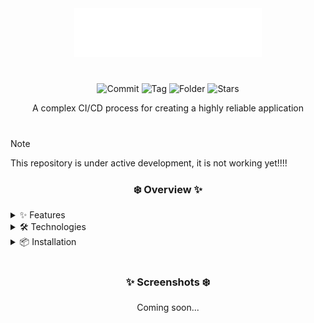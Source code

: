 <div align="center">
  <img src="./.github/assets/Ephemera.png" alt="Ephemera logo" width="300">
</div>

<h1></h1>

<div align="center">

![Commit](https://img.shields.io/github/last-commit/MounTemed/Ephemera?style=for-the-badge&logo=git&logoColor=D9E0EE&labelColor=0d1117&color=2b3946)
![Tag](https://img.shields.io/github/v/tag/MounTemed/Ephemera?style=for-the-badge&logo=github&logoColor=D9E0EE&labelColor=0d1117&color=22241c)
![Folder](https://img.shields.io/github/languages/code-size/MounTemed/Ephemera?style=for-the-badge&logo=protondrive&logoColor=D9E0EE&labelColor=0d1117&color=2b3946)
![Stars](https://img.shields.io/github/stars/MounTemed/Ephemera?style=for-the-badge&logo=andela&logoColor=D9E0EE&labelColor=0d1117&color=22241c)

<p>A complex CI/CD process for creating a highly reliable application</p>

</div>

<h1></h1>

> [!NOTE]
> This repository is under active development, it is not working yet!!!!

<div align="center">
  <h3> ❄️ Overview ✨ </h3>
</div>

<details>
<summary>✨ Features</summary>

- **Effortless Installation** – Get a fully functional Kubernetes orchestrator up and running quickly and smoothly
- **Perfect Reproducibility** – Simply replace the secrets, and you're guaranteed a 100% idempotent, working environment every single time. Consistency is key
- **Rigorous CI/CD Pipeline** – For every pull request, a dedicated VPC is automatically provisioned in Timeweb Cloud using Terraform, where we run the most thorough and demanding tests to ensure unwavering reliability

</details>

<details>
<summary>🛠️ Technologies</summary>

| Technology                         | Purpose                                               |
|------------------------------------|-------------------------------------------------------|
| **Golang**                        | Foundation for high-performance application code       |
| **Podman**                        | Builds secure, rootless containers                     |
| **CRI-O**                         | Lightweight, Kubernetes-native container runtime       |
| **Kubernetes**                    | For powerful orchestration of containerized workloads  |
| **Helm**                          | Simplifies deployment with handy charts                |
| **Ansible**                       | Automates setup for simple, automated deployment       |
| **Nexus Repository**              | Securely stores and manages container images           |
| **ArgoCD**                        | GitOps for automated application delivery              |
| **Cilium**                        | Provides networking and security with eBPF             |
| **ELK Stack**                     | Centralized logging for deep insights                  |
| **Grafana**                       | Visualizes metrics on customizable dashboards          |
| **Prometheus & node-exporter**    | Comprehensive system and application monitoring        |
| **GitLab CE**                     | Advanced, self-hosted CI/CD pipeline                   |
| **GitLab CE**                     | Advanced, self-hosted CI/CD pipeline                   |
| **GitLab CE**                     | Advanced, self-hosted CI/CD pipeline                   |
| **GitLab CE**                     | Advanced, self-hosted CI/CD pipeline                   |
| **GitLab CE**                     | Advanced, self-hosted CI/CD pipeline                   |
| **GitLab CE**                     | Advanced, self-hosted CI/CD pipeline                   |
| **GitLab CE**                     | Advanced, self-hosted CI/CD pipeline                   |
| **GitLab CE**                     | Advanced, self-hosted CI/CD pipeline                   |
| **GitLab CE**                     | Advanced, self-hosted CI/CD pipeline                   |

</details>

<details>
<summary>📦 Installation</summary>

🚧 Coming soon...

</details>

<h1></h1>

<div align="center">
  <h3> ✨ Screenshots ❄️ </h3>
  <p>Coming soon...</p>
</div>
